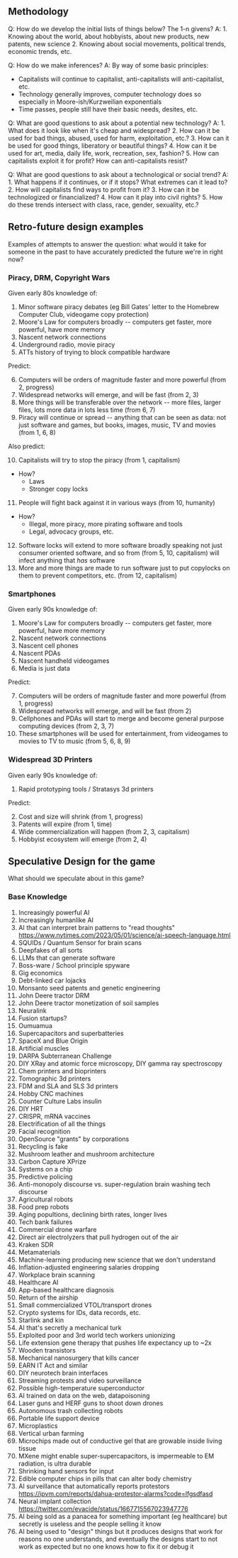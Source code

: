 ## Methodology

Q: How do we develop the initial lists of things below? The 1-n givens?
A:
    1. Knowing about the world, about hobbyists, about new products, new patents, new science
    2. Knowing about social movements, political trends, economic trends, etc. 

Q: How do we make inferences?
A: By way of some basic principles:

   - Capitalists will continue to capitalist, anti-capitalists will anti-capitalist, etc.
   - Technology generally improves, computer technology does so especially in Moore-ish/Kurzweilian exponentials
   - Time passes, people still have their basic needs, desites, etc.

Q: What are good questions to ask about a potential new technology?
A:
    1. What does it look like when it's cheap and widespread?
    2. How can it be used for bad things, abused, used for harm, exploitation, etc.?
    3. How can it be used for good things, liberatory or beautiful things?
    4. How can it be used for art, media, daily life, work, recreation, sex, fashion?
    5. How can capitalists exploit it for profit? How can anti-capitalists resist?

Q: What are good questions to ask about a technological or social trend?
A:
    1. What happens if it continues, or if it stops? What extremes can it lead to?
    2. How will capitalists find ways to profit from it?
    3. How can it be technologized or financialized?
    4. How can it play into civil rights?
    5. How do these trends intersect with class, race, gender, sexuality, etc.?

## Retro-future design examples

Examples of attempts to answer the question: what would it take for someone in the past to have accurately predicted the future we're in right now?

### Piracy, DRM, Copyright Wars

Given early 80s knowledge of:

1. Minor software piracy debates (eg Bill Gates' letter to the Homebrew Computer Club, videogame copy protection)
2. Moore's Law for computers broadly -- computers get faster, more powerful, have more memory
3. Nascent network connections
4. Underground radio, movie piracy
5. ATTs history of trying to block compatible hardware

Predict:

6. Computers will be orders of magnitude faster and more powerful (from 2, progress)
7. Widespread networks will emerge, and will be fast (from 2, 3)
8. More things will be transferable over the network -- more files, larger files, lots more data in lots less time (from 6, 7)
9. Piracy will continue or spread -- anything that can be seen as data: not just software and games, but books, images, music, TV and movies (from 1, 6, 8)

Also predict:

10. Capitalists will try to stop the piracy (from 1, capitalism)
  - How?
    - Laws
    - Stronger copy locks
11. People will fight back against it in various ways (from 10, humanity)
  - How?
    - Illegal, more piracy, more pirating software and tools
    - Legal, advocacy groups, etc.
12. Software locks will extend to more software broadly speaking not just consumer oriented software, and so from (from 5, 10, capitalism)
  will infect anything that *has* software
13. More and more things are made to run software just to put copylocks on them to prevent competitors, etc. (from 12, capitalism)
  
### Smartphones

Given early 90s knowledge of:

1. Moore's Law for computers broadly -- computers get faster, more powerful, have more memory
2. Nascent network connections
3. Nascent cell phones
4. Nascent PDAs
5. Nascent handheld videogames
6. Media is just data

Predict:

7. Computers will be orders of magnitude faster and more powerful (from 1, progress)
8. Widespread networks will emerge, and will be fast (from 2)
9. Cellphones and PDAs will start to merge and become general purpose computing devices (from 2, 3, 7)
10. These smartphones will be used for entertainment, from videogames to movies to TV to music (from 5, 6, 8, 9)

### Widespread 3D Printers

Given early 90s knowledge of:

1. Rapid prototyping tools / Stratasys 3d printers

Predict:

2. Cost and size will shrink (from 1, progress)
3. Patents will expire (from 1, time)
4. Wide commercialization will happen (from 2, 3, capitalism)
5. Hobbyist ecosystem will emerge (from 2, 4)

## Speculative Design for the game

What should we speculate about in this game?

### Base Knowledge

1. Increasingly powerful AI
2. Increasingly humanlike AI
3. AI that can interpret brain patterns to "read thoughts" https://www.nytimes.com/2023/05/01/science/ai-speech-language.html
4. SQUIDs / Quantum Sensor for brain scans
5. Deepfakes of all sorts
6. LLMs that can generate software
7. Boss-ware / School principle spyware
8. Gig economics
9. Debt-linked car lojacks
10. Monsanto seed patents and genetic engineering
11. John Deere tractor DRM
12. John Deere tractor monetization of soil samples
13. Neuralink
14. Fusion startups?
15. Oumuamua
16. Supercapacitors and superbatteries
17. SpaceX and Blue Origin
18. Artificial muscles
19. DARPA Subterranean Challenge
20. DIY XRay and atomic force microscopy, DIY gamma ray spectroscopy
21. Chem printers and bioprinters
22. Tomographic 3d printers
23. FDM and SLA and SLS 3d printers
24. Hobby CNC machines
25. Counter Culture Labs insulin
26. DIY HRT
27. CRISPR, mRNA vaccines
28. Electrification of all the things
29. Facial recognition
30. OpenSource "grants" by corporations
31. Recycling is fake
32. Mushroom leather and mushroom architecture
33. Carbon Capture XPrize
34. Systems on a chip
35. Predictive policing
36. Anti-monopoly discourse vs. super-regulation brain washing tech discourse
37. Agricultural robots
38. Food prep robots
39. Aging popultions, declining birth rates, longer lives
40. Tech bank failures
41. Commercial drone warfare
42. Direct air electrolyzers that pull hydrogen out of the air
43. Kraken SDR
44. Metamaterials
45. Machine-learning producing new science that we don't understand
46. Inflation-adjusted engineering salaries dropping
47. Workplace brain scanning
48. Healthcare AI
49. App-based healthcare diagnosis
50. Return of the airship
51. Small commercialized VTOL/transport drones
52. Crypto systems for IDs, data records, etc.
53. Starlink and kin
54. AI that's secretly a mechanical turk
55. Exploited poor and 3rd world tech workers unionizing
56. Life extension gene therapy that pushes life expectancy up to ~2x
57. Wooden transistors
58. Mechanical nanosurgery that kills cancer
59. EARN IT Act and similar
60. DIY neurotech brain interfaces
61. Streaming protests and video surveillance
62. Possible high-temperature superconductor
63. AI trained on data on the web, datapoisoning
64. Laser guns and HERF guns to shoot down drones
65. Autonomous trash collecting robots
66. Portable life support device
67. Microplastics
68. Vertical urban farming
69. Microchips made out of conductive gel that are growable inside living tissue
70. MXene might enable super-supercapacitors, is impermeable to EM radiation, is ultra durable
71. Shrinking hand sensors for input
72. Edible computer chips in pills that can alter body chemistry
73. AI surveillance that automatically reports protestors https://ipvm.com/reports/dahua-protestor-alarms?code=lfgsdfasd
74. Neural implant collection https://twitter.com/evacide/status/1667715567023947776
75. AI being sold as a panacea for something important (eg healthcare) but secretly is useless and the people selling it know
76. AI being used to "design" things but it produces designs that work for reasons no one understands, and eventually the designs start to not work as expected but no one knows how to fix it or debug it